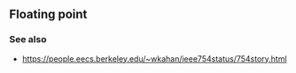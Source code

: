 ## Floating point

### See also
* https://people.eecs.berkeley.edu/~wkahan/ieee754status/754story.html
